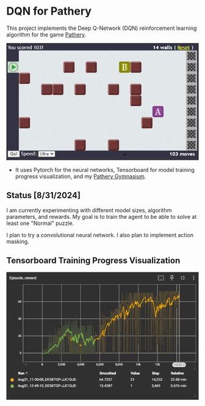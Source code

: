 # DQN for Pathery

This project implements the Deep Q-Network (DQN) reinforcement learning algorithm for the game [Pathery](https://www.pathery.com).

![pathery](doc/images/pathery.png)

- It uses Pytorch for the neural networks, Tensorboard for model training progress visualization, and my [Pathery Gymnasium](https://github.com/SandSnip3r/PatheryEnv).

## Status \[8/31/2024\]

I am currently experimenting with different model sizes, algorithm parameters, and rewards. My goal is to train the agent to be able to solve at least one "Normal" puzzle.

I plan to try a convolutional neural network. I also plan to implement action masking.

## Tensorboard Training Progress Visualization

![tensorboard](doc/images/tensorboard.png)